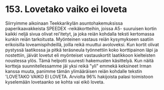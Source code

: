 


    
# 153. Lovetako vaiko ei loveta 
Siirryimme aikoinaan Teekkarikylän asuntohakemuksissa paperikaavakkeista SPEEDEX -reikäkortteihin, joissa A5-
suuruisen kortin kaikki neljä sivua olivat rei'itetyt, ja joka reiän kohdalla teksti kertomassa kunkin reiän tarkoitusta. 
Myönteinen vastaus reiän kysymykseen saatiin erikoisilla loveamispihdeillä, joilla reikä muuttui avoloveksi. Kun kortit 
olivat pystyssä laatikossa ja pitkä teräsneula työnnettiin koko korttipainon läpi ja nostettiin, jäivät lovetut eli myönteiset 
vastauskortit laatikkoon kielteisten noustessa ylös. Tämä helpotti suuresti hakemusten käsittelyä. Kun näitä kortteja 
suunnitellessamme jäi yksi reikä "yli" emmekä keksineet Irman kanssa muuta, panimme tämän ylimääräisen reiän 
kohdalle tekstin 'LOVETAKO VAIKO EI LOVETA. Arviolta 96% hakijoista palasi toimistoon kyselemään lovetaanko 
se kohta vai eikö loveta. 

